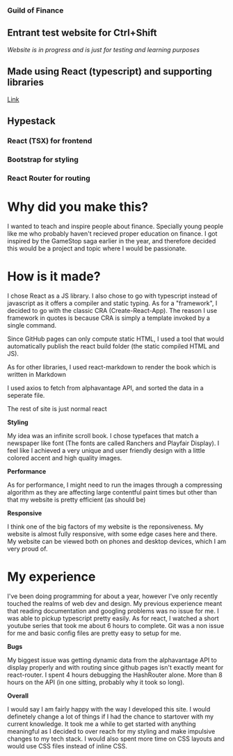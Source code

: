 ### Guild of Finance

## Entrant test website for Ctrl+Shift 

*Website is in progress and is just for testing and learning purposes*

## Made using React (typescript) and supporting libraries

[Link](https://gitter499.github.io/guild-of-finance-website/#/)

## Hypestack

### React (TSX) for frontend

### Bootstrap for styling

### React Router for routing

# Why did you make this?

I wanted to teach and inspire people about finance. Specially young people like me who probably haven't recieved proper education on finance. I got inspired by the GameStop saga earlier in the year, and therefore decided this would be a project and topic where I would be passionate. 

# How is it made?

I chose React as a JS library. I also chose to go with typescript instead of javascript as it offers a compiler and static typing. As for a "framework", I decided to go with the classic CRA (Create-React-App). The reason I use framework in quotes is because CRA is simply a template invoked by a single command. 

Since GitHub pages can only compute static HTML, I used a tool that would automatically publish the react build folder (the static compiled HTML and JS).

As for other libraries, I used react-markdown to render the book which is written in Markdown

I used axios to fetch from alphavantage API, and sorted the data in a seperate file.

The rest of site is just normal react

**Styling**

My idea was an infinite scroll book. I chose typefaces that match a newspaper like font (The fonts are called Ranchers and Playfair Display). I feel like I achieved a very unique and user friendly design with a little colored accent and high quality images.

**Performance**

As for performance, I might need to run the images through a compressing algorithm as they are affecting large contentful paint times but other than that my website is pretty efficient (as should be)

**Responsive**

I think one of the big factors of my website is the reponsiveness. My website is almost fully responsive, with some edge cases here and there. My website can be viewed both on phones and desktop devices, which I am very proud of.

# My experience

I've been doing programming for about a year, however I've only recently touched the realms of web dev and design. My previous experience meant that reading documentation and googling problems was no issue for me. I was able to pickup typescript pretty easily. As for react, I watched a short youtube series that took me about 6 hours to complete. Git was a non issue for me and basic config files are pretty easy to setup for me.  

**Bugs**

My biggest issue was getting dynamic data from the alphavantage API to display properly and with routing since github pages isn't exactly meant for react-router. I spent 4 hours debugging the HashRouter alone. More than 8 hours on the API (in one sitting, probably why it took so long). 

**Overall**

I would say I am fairly happy with the way I developed this site. I would definetely change a lot of things if I had the chance to startover with my current knowledge. It took me a while to get started with anything meaningful as I decided to over reach for my styling and make impulsive changes to my tech stack. I would also spent more time on CSS layouts and would use CSS files instead of inline CSS. 

